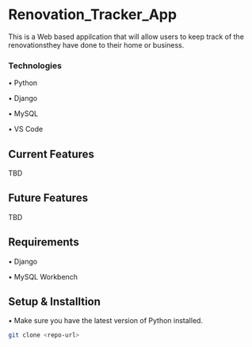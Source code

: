 # Renovation_Tracker_App
This is a Web based appilcation that will allow users to keep track of the renovationsthey have done to their home or business.  

### Technologies
  •	Python
  
  •	Django
  
  •	MySQL
  
  •	VS Code
  
## Current Features

TBD 
    
## Future Features

TBD
  
 ## Requirements
  •	Django
  
  •	MySQL Workbench
       
  
 ## Setup & Installtion
  • Make sure you have the latest version of Python installed.
```bash
git clone <repo-url>
```

    
